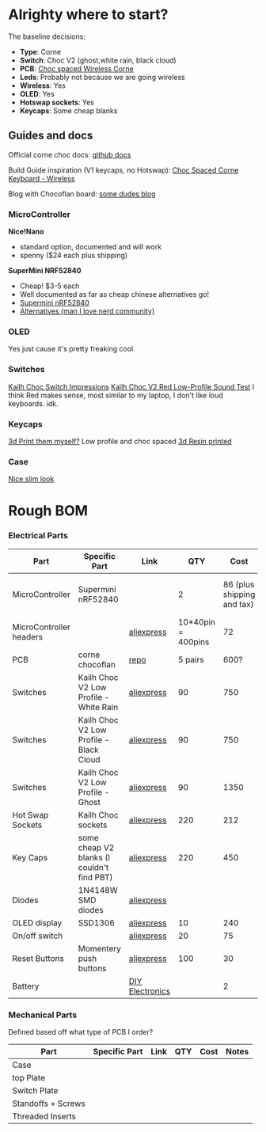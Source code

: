 # Alrighty where to start?

The baseline decisions: 
- **Type**: Corne
- **Switch**: Choc V2 (ghost,white rain, black cloud)
- **PCB**: [Choc spaced Wireless Corne](https://github.com/davidphilipbarr/Choc-Spaced-Corne/tree/main/chocorne-switch)  
- **Leds**: Probably not because we are going wireless
- **Wireless**: Yes 
- **OLED**: Yes 
- **Hotswap sockets**:  Yes
- **Keycaps**: Some cheap blanks

## Guides and docs
Official corne choc docs: [github docs](https://github.com/foostan/crkbd/tree/main/docs/corne-chocolate)

Build Guide inspiration (V1 keycaps, no Hotswap): [Choc Spaced Corne Keyboard - Wireless](https://github.com/rafaeldelboni/buildlogs/blob/main/crkbd-choc-spaced-switch.md)

Blog with Chocoflan board: [some dudes blog](https://sascha.sh/posts/i-built-another-mechanical-keyboard/)

### MicroController

**Nice!Nano** 
- standard option, documented and will work
- spenny ($24 each plus shipping)

**SuperMini NRF52840**
- Cheap! $3-5 each 
- Well documented as far as cheap chinese alternatives go!
- [Supermini nRF52840](https://www.reddit.com/r/ErgoMechKeyboards/comments/16q5b2c/supermini_nrf52840_a_6_nicenano_20_compatible_mcu/)
- [Alternatives (man I love nerd community)](https://github.com/joric/nrfmicro/wiki/Alternatives) 
  
### OLED
Yes just cause it's pretty freaking cool. 

### Switches 
[Kailh Choc Switch Impressions](https://www.youtube.com/watch?v=mxUqfPf_1B0)
[Kailh Choc V2 Red Low-Profile Sound Test](https://www.youtube.com/watch?v=VXPfzeLmQ5g)
I think Red makes sense, most similar to my laptop, I don't like loud keyboards. idk. 
### Keycaps
[3d Print them myself?](https://www.printables.com/model/1066117-choc-louder-keycaps-choc-and-mx-spacing/files)
Low profile and choc spaced
[3d Resin printed](https://www.thingiverse.com/thing:4862025)

### Case 
[Nice slim look](https://www.printables.com/model/416378-wireless-corne-case)

# Rough BOM 

### Electrical Parts

|Part| Specific Part | Link | QTY | Cost | Notes |
| --- | ---          | ---  | --- | --- | --- | 
|MicroController|  Supermini nRF52840  |     |  2   |  86 (plus shipping and tax)   |   Cheap alternative to the Nice!Nano  |
|MicroController headers|     |  [aliexpress](https://www.aliexpress.com/item/32896689725.html?spm=a2g0o.cart.0.0.105238dah5uKsy&mp=1&pdp_npi=5%40dis%21ZAR%21ZAR%20165.63%21ZAR%2072.58%21%21ZAR%2072.58%21%21%21%40211b6c1917566326860124625e79d0%2112000045923311097%21ct%21ZA%214710544376%21%211%210)   | 10*40pin = 400pins    |  72   |     |
|PCB|  corne chocoflan    |  [repo](https://github.com/ergomechstore/Corne-chocoflan?tab=readme-ov-file)    |  5 pairs    |   600?  |     |
|Switches|  Kailh Choc V2 Low Profile - White Rain  | [aliexpress](https://www.aliexpress.com/item/1005009022408681.html?spm=a2g0o.cart.0.0.105238da7Wqxwy&mp=1&pdp_npi=5%40dis%21ZAR%21ZAR%20837.45%21ZAR%20644.84%21%21ZAR%20644.84%21%21%21%40210385bb17566390356553229eeae4%2112000047615610801%21ct%21ZA%214710544376%21%211%210)    |   90  |   750  |     |
|Switches|  Kailh Choc V2 Low Profile - Black Cloud   | [aliexpress](https://www.aliexpress.com/item/1005009022408681.html?spm=a2g0o.cart.0.0.105238da7Wqxwy&mp=1&pdp_npi=5%40dis%21ZAR%21ZAR%20837.45%21ZAR%20644.84%21%21ZAR%20644.84%21%21%21%40210385bb17566390356553229eeae4%2112000047615610807%21ct%21ZA%214710544376%21%211%210)    |   90  |  750   |     |
|Switches|  Kailh Choc V2 Low Profile - Ghost  | [aliexpress](https://www.aliexpress.com/item/1005007404357477.html?spm=a2g0o.cart.0.0.105238da7Wqxwy&mp=1&pdp_npi=5%40dis%21ZAR%21ZAR%201395.24%21ZAR%201325.48%21%21ZAR%201325.48%21%21%21%40210385bb17566390356553229eeae4%2112000040602981127%21ct%21ZA%214710544376%21%211%210)    |  90   |   1350  |     |
|Hot Swap Sockets|  Kailh Choc sockets   |   [aliexpress](https://www.aliexpress.com/item/1005008954571807.html?spm=a2g0o.cart.0.0.458738daAWVxOu&mp=1&sourceType=562&pdp_npi=5%40dis%21ZAR%21ZAR%20434.46%21ZAR%20212.89%21%21ZAR%20212.89%21%21%21%40211b6c1917566324998737892e79d0%2112000047352129245%21ct%21ZA%214710544376%21%212%210)  |   220  |  212   |     |
|Key Caps|  some cheap V2 blanks (I couldn't find PBT)   | [aliexpress](https://www.aliexpress.com/item/1005009100305250.html?spm=a2g0o.cart.0.0.105238da7Wqxwy&mp=1&pdp_npi=5%40dis%21ZAR%21ZAR%20444.18%21ZAR%20444.18%21%21ZAR%20444.18%21%21%21%40210385bb17566390356553229eeae4%2112000047915851230%21ct%21ZA%214710544376%21%212%210)    |  220   | 450    |     |
|Diodes| 1N4148W SMD diodes | [aliexpress](https://www.aliexpress.com/item/32921490945.html) |     |     |     |
|OLED display| SSD1306 | [aliexpress](https://www.aliexpress.com/item/1005008640132638.html?spm=a2g0o.cart.0.0.458738daAWVxOu&mp=1&pdp_npi=5%40dis%21ZAR%21ZAR%20352.29%21ZAR%20240.63%21%21ZAR%20240.63%21%21%21%40211b6c1917566324998737892e79d0%2112000046056501836%21ct%21ZA%214710544376%21%211%210)  |   10  |   240  |     |
| On/off switch |      |  [aliexpress](https://www.aliexpress.com/item/1005003829889015.html?spm=a2g0o.detail.0.0.6d14Az5XAz5X6H&mp=1&pdp_npi=5%40dis%21ZAR%21ZAR%20130.25%21ZAR%2074.42%21%21ZAR%2074.42%21%21%21%40211b876717566333507813224ef2ed%2112000027292033666%21ct%21ZA%214710544376%21%211%210)    |  20   |   75  |     |
|Reset Buttons| Momentery push buttons   |  [aliexpress](https://www.aliexpress.com/item/1005002201965659.html?spm=a2g0o.productlist.main.2.398f74d6NCG9Mu&algo_pvid=e2d2d9f1-23a4-4dc5-af7e-709c47e911fd&algo_exp_id=e2d2d9f1-23a4-4dc5-af7e-709c47e911fd-1&pdp_ext_f=%7B%22order%22%3A%225%22%2C%22eval%22%3A%221%22%7D&pdp_npi=6%40dis%21ZAR%2113.40%2113.21%21%21%210.72%210.71%21%402103864c17566391202706722ec892%2112000019260123904%21sea%21ZA%214710544376%21ACX%211%210%21n_tag%3A-29919%3Bd%3A54ca946f%3Bm03_new_user%3A-29894&curPageLogUid=0P5rhDvrknL9&utparam-url=scene%3Asearch%7Cquery_from%3A%7Cx_object_id%3A1005002201965659%7C_p_origin_prod%3A)   | 100    |  30   |     |
|Battery|    | [DIY Electronics](https://www.diyelectronics.co.za/store/li-ion-li-po/6707-lipo-battery-37v-120mah-25x24x35mm-1c-1cell-with-ph20-connector.html?utm_campaign=google_shopping&utm_source=cpc&utm_medium=evergreen&utm_content=20485427402&gad_source=1&gad_campaignid=20489613595&gbraid=0AAAAADpm0I_3Nl-iDJVU4pgUnMGT22i95&gclid=CjwKCAjw2brFBhBOEiwAVJX5GM455BFd-ZcLSl2H0kspv53c7jLLApUWdxjkVHyDToH3SXGaemceBBoC-U8QAvD_BwE)    |     |   2  |  68   |

### Mechanical Parts
Defined based off what type of PCB I order? 

|Part| Specific Part | Link | QTY | Cost | Notes |
| --- | --- | --- | --- | --- | --- | 
| Case |    |     |     |     |     |
| top Plate|    |     |     |     |     |
|Switch Plate|    |     |     |     |     |
|Standoffs + Screws|    |     |     |     |     |
|Threaded Inserts|    |     |     |     |     |






